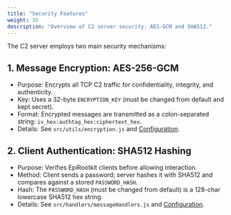 ```yaml
---
title: "Security Features"
weight: 35
description: "Overview of C2 server security: AES-GCM and SHA512."
---
```


The C2 server employs two main security mechanisms:

## 1. Message Encryption: AES-256-GCM

*   Purpose: Encrypts all TCP C2 traffic for confidentiality, integrity, and authenticity.
*   Key: Uses a 32-byte `ENCRYPTION_KEY` (must be changed from default and kept secret).
*   Format: Encrypted messages are transmitted as a colon-separated string: `iv_hex:authtag_hex:ciphertext_hex`.
*   Details: See `src/utils/encryption.js` and [Configuration](./configuration).

## 2. Client Authentication: SHA512 Hashing

*   Purpose: Verifies EpiRootkit clients before allowing interaction.
*   Method: Client sends a password; server hashes it with SHA512 and compares against a stored `PASSWORD_HASH`.
*   Hash: The `PASSWORD_HASH` (must be changed from default) is a 128-char lowercase SHA512 hex string.
*   Details: See `src/handlers/messageHandlers.js` and [Configuration](./configuration).
